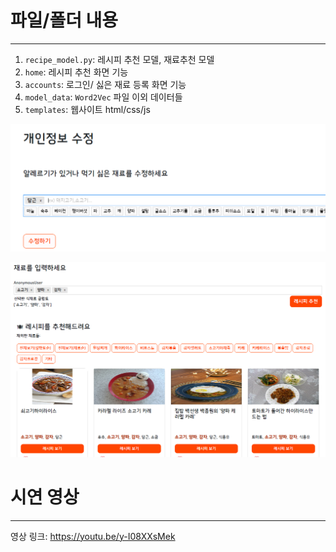 # 파일/폴더 내용

---



1. `recipe_model.py`: 레시피 추천 모델, 재료추천 모델
2. `home`: 레시피 추천 화면 기능
3. `accounts`: 로그인/ 싫은 재료 등록 화면 기능
4. `model_data`:  `Word2Vec` 파일 이외 데이터들
5. `templates`: 웹사이트 html/css/js

![싫은재료등록화면](image/싫은재료등록화면.PNG)

![추천웹사이트](image/추천웹사이트.PNG)







# 시연 영상

---

 영상 링크: https://youtu.be/y-I08XXsMek

